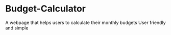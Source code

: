 # Budget-Calculator
A webpage that helps users to calculate their monthly budgets
User friendly and simple
